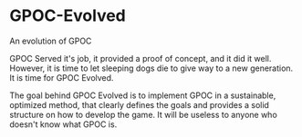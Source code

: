 # GPOC-Evolved
An evolution of GPOC

GPOC Served it's job, it provided a proof of concept, and it did it well. However, it is time to let sleeping dogs die to give way to a new generation. It is time for GPOC Evolved.

The goal behind GPOC Evolved is to implement GPOC in a sustainable, optimized method, that clearly defines the goals and provides a solid structure on how to develop the game. It will be useless to anyone who doesn't know what GPOC is.
